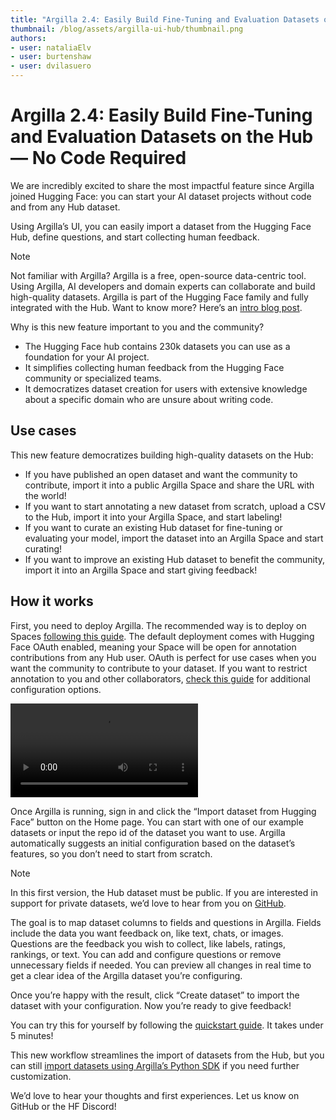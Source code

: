 ```yaml
---
title: "Argilla 2.4: Easily Build Fine-Tuning and Evaluation Datasets on the Hub — No Code Required"
thumbnail: /blog/assets/argilla-ui-hub/thumbnail.png
authors:
- user: nataliaElv
- user: burtenshaw
- user: dvilasuero
---
```


# Argilla 2.4: Easily Build Fine-Tuning and Evaluation Datasets on the Hub — No Code Required

We are incredibly excited to share the most impactful feature since Argilla joined Hugging Face: you can start your AI dataset projects without code and from any Hub dataset.

Using Argilla’s UI, you can easily import a dataset from the Hugging Face Hub, define questions, and start collecting human feedback.

> [!NOTE]
> Not familiar with Argilla? Argilla is a free, open-source data-centric tool. Using Argilla, AI developers and domain experts can collaborate and build high-quality datasets. Argilla is part of the Hugging Face family and fully integrated with the Hub. Want to know more? Here’s an [intro blog post](https://huggingface.co/blog/dvilasuero/argilla-2-0).

Why is this new feature important to you and the community?

- The Hugging Face hub contains 230k datasets you can use as a foundation for your AI project.
- It simplifies collecting human feedback from the Hugging Face community or specialized teams.
- It democratizes dataset creation for users with extensive knowledge about a specific domain who are unsure about writing code.

## Use cases

This new feature democratizes building high-quality datasets on the Hub:

- If you have published an open dataset and want the community to contribute, import it into a public Argilla Space and share the URL with the world!
- If you want to start annotating a new dataset from scratch, upload a CSV to the Hub, import it into your Argilla Space, and start labeling!
- If you want to curate an existing Hub dataset for fine-tuning or evaluating your model,  import the dataset into an Argilla Space and start curating!
- If you want to improve an existing Hub dataset to benefit the community, import it into an Argilla Space and start giving feedback!


## How it works

First, you need to deploy Argilla. The recommended way is to deploy on Spaces [following this guide](https://docs.argilla.io/latest/getting_started/quickstart/). The default deployment comes with Hugging Face OAuth enabled, meaning your Space will be open for annotation contributions from any Hub user. OAuth is perfect for use cases when you want the community to contribute to your dataset. If you want to restrict annotation to you and other collaborators, [check this guide](https://docs.argilla.io/latest/getting_started/how-to-configure-argilla-on-huggingface/) for additional configuration options.

<video controls title="Import a HF dataset from the Hub in the Argilla UI">
<source src="https://huggingface.co/datasets/huggingface/documentation-images/resolve/main/blog/argilla-ui-hub/import_hub_dataset.mp4" type="video/mp4">
Import a HF dataset from the Hub in the Argilla UI
</video>

Once Argilla is running, sign in and click the “Import dataset from Hugging Face” button on the Home page. You can start with one of our example datasets or input the repo id of the dataset you want to use. Argilla automatically suggests an initial configuration based on the dataset’s features, so you don’t need to start from scratch.

> [!NOTE]
> In this first version, the Hub dataset must be public. If you are interested in support for private datasets, we’d love to hear from you on [GitHub](https://github.com/argilla-io/argilla).

The goal is to map dataset columns to fields and questions in Argilla. Fields include the data you want feedback on, like text, chats, or images. Questions are the feedback you wish to collect, like labels, ratings, rankings, or text. You can add and configure questions or remove unnecessary fields if needed. You can preview all changes in real time to get a clear idea of the Argilla dataset you’re configuring.

Once you’re happy with the result, click “Create dataset” to import the dataset with your configuration. Now you’re ready to give feedback!

You can try this for yourself by following the [quickstart guide](https://docs.argilla.io/latest/getting_started/quickstart/). It takes under 5 minutes!

This new workflow streamlines the import of datasets from the Hub, but you can still [import datasets using Argilla’s Python SDK](https://docs.argilla.io/latest/how_to_guides/dataset/) if you need further customization.

We’d love to hear your thoughts and first experiences. Let us know on GitHub or the HF Discord!
